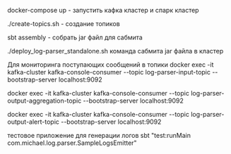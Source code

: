 docker-compose up - запустить кафка кластер и спарк кластер

./create-topics.sh - создание топиков

sbt assembly - собрать jar файл для сабмита

./deploy_log-parser_standalone.sh команда сабмита jar файла в кластер

Для мониторинга поступающих сообщений в топики
docker exec -it kafka-cluster kafka-console-consumer --topic log-parser-input-topic --bootstrap-server localhost:9092

docker exec -it kafka-cluster kafka-console-consumer --topic log-parser-output-aggregation-topic --bootstrap-server localhost:9092

docker exec -it kafka-cluster kafka-console-consumer --topic log-parser-output-alert-topic --bootstrap-server localhost:9092

тестовое приложение для генерации логов
sbt "test:runMain com.michael.log.parser.SampleLogsEmitter"